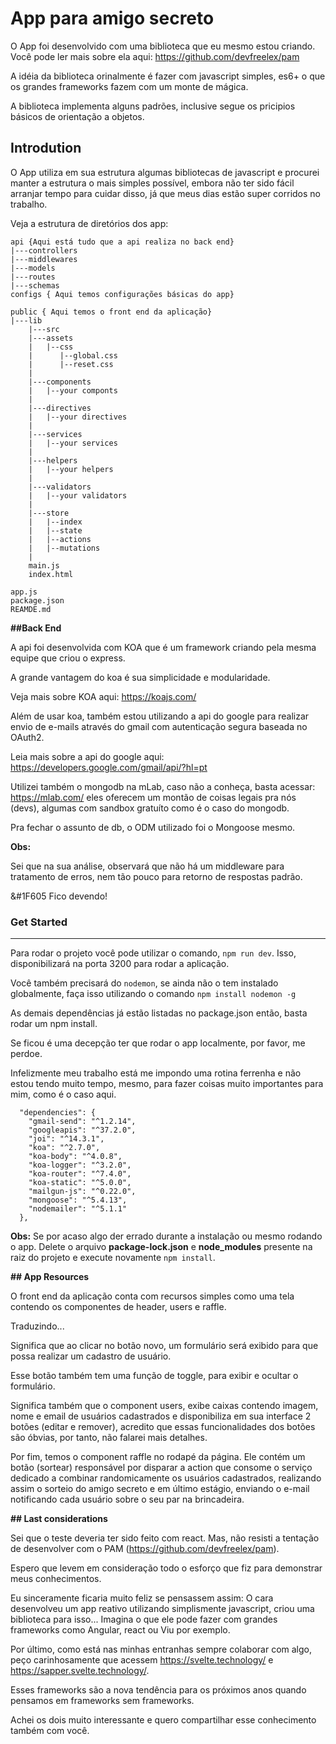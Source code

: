 # **App para amigo secreto**

 O App foi desenvolvido com uma biblioteca que eu mesmo estou criando.
 Você pode ler mais sobre ela aqui: <https://github.com/devfreelex/pam>

 A idéia da biblioteca orinalmente é fazer com javascript simples, es6+
 o que os grandes frameworks fazem com um monte de mágica.

 A biblioteca implementa alguns padrões, inclusive segue os pricipios básicos
 de orientação a objetos.

## Introdution

O App utiliza em sua estrutura algumas bibliotecas de javascript e procurei manter
a estrutura o mais simples possível, embora não ter sido fácil arranjar tempo para
cuidar disso, já que meus dias estão super corridos no trabalho.

Veja a estrutura de diretórios dos app:

```
api {Aqui está tudo que a api realiza no back end}
|---controllers
|---middlewares
|---models
|---routes
|---schemas
configs { Aqui temos configurações básicas do app}

public { Aqui temos o front end da aplicação}
|---lib
    |---src
    |---assets
    |   |--css
    |      |--global.css
    |      |--reset.css
    |
    |---components
    |   |--your componts
    |
    |---directives
    |   |--your directives
    |
    |---services
    |   |--your services
    |
    |---helpers
    |   |--your helpers
    |
    |---validators
    |   |--your validators
    |
    |---store
    |   |--index
    |   |--state
    |   |--actions
    |   |--mutations
    |
    main.js
    index.html

app.js
package.json
REAMDE.md
```

**##Back End**

A api foi desenvolvida com KOA que é um framework criando pela mesma equipe
que criou o express.

A grande vantagem do koa é sua simplicidade e modularidade.

Veja mais sobre KOA aqui: <https://koajs.com/>

Além de usar koa, também estou utilizando a api do google para realizar
envio de e-mails através do gmail com autenticação segura baseada no OAuth2.

Leia mais sobre a api do google aqui: <https://developers.google.com/gmail/api/?hl=pt>

Utilizei também o mongodb na mLab, caso não a conheça, basta acessar: <https://mlab.com/>
eles oferecem um montão de coisas legais pra nós (devs), algumas com sandbox gratuíto como
é o caso do mongodb.

Pra fechar o assunto de db, o ODM utilizado foi o Mongoose mesmo.

**Obs:**

Sei que na sua análise, observará que não há um middleware para tratamento de erros, nem
tão pouco para retorno de respostas padrão.

&#1F605 Fico devendo!

### **Get Started**
---
Para rodar o projeto você pode utilizar o comando, `npm run dev`. Isso,
disponibilizará na porta 3200 para rodar a aplicação.

Você também precisará do `nodemon`, se ainda não o tem instalado globalmente,
faça isso utilizando o comando `npm install nodemon -g`

As demais dependências já estão listadas no package.json então, basta rodar
um npm install.

Se ficou é uma decepção ter que rodar o app localmente, por favor, me perdoe.

Infelizmente meu trabalho está me impondo uma rotina ferrenha e não estou tendo
muito tempo, mesmo, para fazer coisas muito importantes para mim, como é o caso
aqui.

```
  "dependencies": {
    "gmail-send": "^1.2.14",
    "googleapis": "^37.2.0",
    "joi": "^14.3.1",
    "koa": "^2.7.0",
    "koa-body": "^4.0.8",
    "koa-logger": "^3.2.0",
    "koa-router": "^7.4.0",
    "koa-static": "^5.0.0",
    "mailgun-js": "^0.22.0",
    "mongoose": "^5.4.13",
    "nodemailer": "^5.1.1"
  },

```

**Obs:**
Se por acaso algo der errado durante a instalação ou mesmo rodando o app.
Delete o arquivo **package-lock.json** e **node_modules** presente na raiz do projeto
e execute novamente `npm install`.

**## App Resources**

O front end da aplicação conta com recursos simples como
uma tela contendo os componentes de header, users e raffle.

Traduzindo...

Significa que ao clicar no botão novo, um formulário será exibido
para que possa realizar um cadastro de usuário.

Esse botão também tem uma função de toggle, para exibir e ocultar o formulário.

Significa também que o component users, exibe caixas contendo imagem, nome e email
de usuários cadastrados e disponibiliza em sua interface 2 botões (editar e remover),
acredito que essas funcionalidades dos botões são óbvias, por tanto, não falarei
mais detalhes.

Por fim, temos o component raffle no rodapé da página. Ele contém um botão (sortear)
responsável por disparar a action que consome o serviço dedicado a combinar randomicamente
os usuários cadastrados, realizando assim o sorteio do amigo secreto e em último estágio,
enviando o e-mail notificando cada usuário sobre o seu par na brincadeira.

**## Last considerations**

Sei que o teste deveria ter sido feito com react. Mas, não resisti a tentação
de desenvolver com o PAM (<https://github.com/devfreelex/pam>).

Espero que levem em consideração todo o esforço que fiz para demonstrar meus
conhecimentos.

Eu sinceramente ficaria muito feliz se pensassem assim:
O cara desenvolveu um app reativo utilizando simplismente javascript, criou uma 
biblioteca para isso... Imagina o que ele pode fazer com grandes frameworks como
Angular, react ou Viu por exemplo.

Por último, como está nas minhas entranhas sempre colaborar com algo, peço carinhosamente
que acessem <https://svelte.technology/> e <https://sapper.svelte.technology/>.

Esses frameworks são a nova tendência para os próximos anos quando pensamos em frameworks sem
frameworks.

Achei os dois muito interessante e quero compartilhar esse conhecimento também com você.